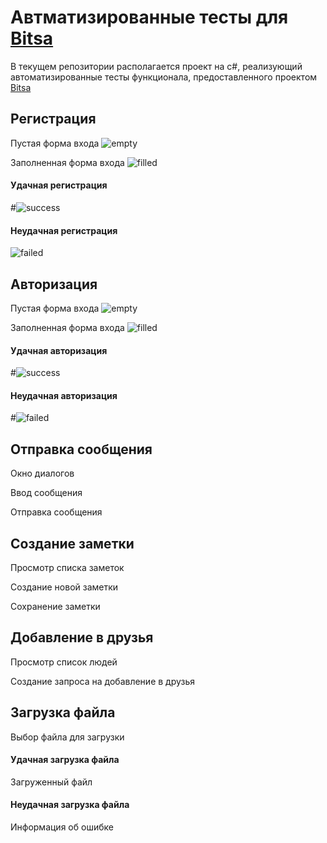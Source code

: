 # Автматизированные тесты для [Bitsa](https://github.com/sorentfly/iBitsa)

В текущем репозитории располагается проект на c#, реализующий автоматизированные тесты функционала, предоставленного проектом [Bitsa](https://github.com/sorentfly/iBitsa)  

## Регистрация

Пустая форма входа
![empty](https://i.ibb.co/LC9JSBV/2018-12-04-14-55-22.png)

Заполненная форма входа
![filled](https://i.ibb.co/C89trDQ/2018-12-04-15-29-03.png)


#### Удачная регистрация

#![success](https://i.ibb.co/QH6ZP0D/2018-12-04-15-42-00.png)

#### Неудачная регистрация

![failed](https://i.ibb.co/QH6ZP0D/2018-12-04-15-42-00.png)


## Авторизация

Пустая форма входа
![empty](https://i.ibb.co/LC9JSBV/2018-12-04-14-55-22.png)

Заполненная форма входа
![filled](https://i.ibb.co/4WsgSgP/2018-12-04-14-55-35.png)


#### Удачная авторизация

#![success](https://i.ibb.co/5nPFdrL/2018-12-04-15-40-44.png)

#### Неудачная авторизация

#![failed](https://i.ibb.co/5nPFdrL/2018-12-04-15-40-44.png)


## Отправка сообщения

Окно диалогов

Ввод сообщения

Отправка сообщения

## Создание заметки

Просмотр списка заметок

Создание новой заметки

Сохранение заметки

## Добавление в друзья

Просмотр список людей

Создание запроса на добавление в друзья

## Загрузка файла

Выбор файла для загрузки

#### Удачная загрузка файла

Загруженный файл

#### Неудачная загрузка файла

Информация об ошибке